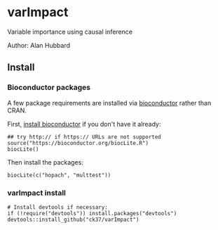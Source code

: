 # varImpact
Variable importance using causal inference

Author: Alan Hubbard

## Install

### Bioconductor packages

A few package requirements are installed via [bioconductor](https://www.bioconductor.org) rather than CRAN.

First, [install bioconductor](https://www.bioconductor.org/install/) if you don't have it already:
```{r}
## try http:// if https:// URLs are not supported
source("https://bioconductor.org/biocLite.R")
biocLite()
```

Then install the packages:
```{r}
biocLite(c("hopach", "multtest"))
```

### varImpact install

```{r}
# Install devtools if necessary:
if (!require("devtools")) install.packages("devtools")
devtools::install_github("ck37/varImpact")
```
